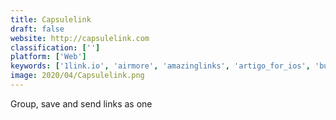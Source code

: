 ```yaml
---
title: Capsulelink
draft: false 
website: http://capsulelink.com
classification: ['']
platform: ['Web']
keywords: ['1link.io', 'airmore', 'amazinglinks', 'artigo_for_ios', 'bundlin', 'carrd', 'contactup', 'glimpselink', 'marvel_embeds', 'mobizen', 'previewmojo', 'pushbullet', 'sayable', 'short_menu', 'snappy', 'switchboard', 'voblet', 'ziplink', 'privatize']
image: 2020/04/Capsulelink.png
---
```

Group, save and send links as one
